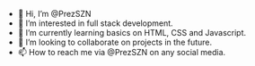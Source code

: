 - 👋 Hi, I’m @PrezSZN
- 👀 I’m interested in full stack development. 
- 🌱 I’m currently learning basics on HTML, CSS and Javascript.
- 💞️ I’m looking to collaborate on projects in the future. 
- 📫 How to reach me via @PrezSZN on any social media. 

<!---
PrezSZN/PrezSZN is a ✨ special ✨ repository because its `README.md` (this file) appears on your GitHub profile.
You can click the Preview link to take a look at your changes.
--->
